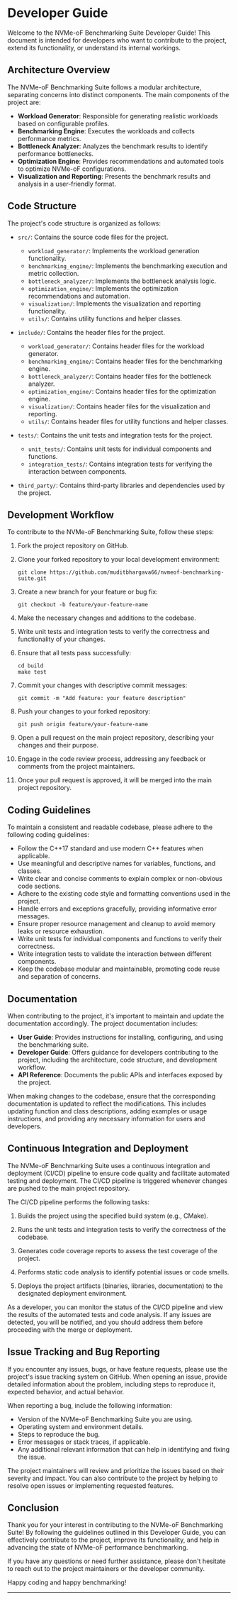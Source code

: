 # Developer Guide

Welcome to the NVMe-oF Benchmarking Suite Developer Guide! This document is intended for developers who want to contribute to the project, extend its functionality, or understand its internal workings.

## Architecture Overview

The NVMe-oF Benchmarking Suite follows a modular architecture, separating concerns into distinct components. The main components of the project are:

- **Workload Generator**: Responsible for generating realistic workloads based on configurable profiles.
- **Benchmarking Engine**: Executes the workloads and collects performance metrics.
- **Bottleneck Analyzer**: Analyzes the benchmark results to identify performance bottlenecks.
- **Optimization Engine**: Provides recommendations and automated tools to optimize NVMe-oF configurations.
- **Visualization and Reporting**: Presents the benchmark results and analysis in a user-friendly format.

## Code Structure

The project's code structure is organized as follows:

- `src/`: Contains the source code files for the project.
  - `workload_generator/`: Implements the workload generation functionality.
  - `benchmarking_engine/`: Implements the benchmarking execution and metric collection.
  - `bottleneck_analyzer/`: Implements the bottleneck analysis logic.
  - `optimization_engine/`: Implements the optimization recommendations and automation.
  - `visualization/`: Implements the visualization and reporting functionality.
  - `utils/`: Contains utility functions and helper classes.

- `include/`: Contains the header files for the project.
  - `workload_generator/`: Contains header files for the workload generator.
  - `benchmarking_engine/`: Contains header files for the benchmarking engine.
  - `bottleneck_analyzer/`: Contains header files for the bottleneck analyzer.
  - `optimization_engine/`: Contains header files for the optimization engine.
  - `visualization/`: Contains header files for the visualization and reporting.
  - `utils/`: Contains header files for utility functions and helper classes.

- `tests/`: Contains the unit tests and integration tests for the project.
  - `unit_tests/`: Contains unit tests for individual components and functions.
  - `integration_tests/`: Contains integration tests for verifying the interaction between components.

- `third_party/`: Contains third-party libraries and dependencies used by the project.

## Development Workflow

To contribute to the NVMe-oF Benchmarking Suite, follow these steps:

1. Fork the project repository on GitHub.

2. Clone your forked repository to your local development environment:
   ```
   git clone https://github.com/muditbhargava66/nvmeof-benchmarking-suite.git
   ```

3. Create a new branch for your feature or bug fix:
   ```
   git checkout -b feature/your-feature-name
   ```

4. Make the necessary changes and additions to the codebase.

5. Write unit tests and integration tests to verify the correctness and functionality of your changes.

6. Ensure that all tests pass successfully:
   ```
   cd build
   make test
   ```

7. Commit your changes with descriptive commit messages:
   ```
   git commit -m "Add feature: your feature description"
   ```

8. Push your changes to your forked repository:
   ```
   git push origin feature/your-feature-name
   ```

9. Open a pull request on the main project repository, describing your changes and their purpose.

10. Engage in the code review process, addressing any feedback or comments from the project maintainers.

11. Once your pull request is approved, it will be merged into the main project repository.

## Coding Guidelines

To maintain a consistent and readable codebase, please adhere to the following coding guidelines:

- Follow the C++17 standard and use modern C++ features when applicable.
- Use meaningful and descriptive names for variables, functions, and classes.
- Write clear and concise comments to explain complex or non-obvious code sections.
- Adhere to the existing code style and formatting conventions used in the project.
- Handle errors and exceptions gracefully, providing informative error messages.
- Ensure proper resource management and cleanup to avoid memory leaks or resource exhaustion.
- Write unit tests for individual components and functions to verify their correctness.
- Write integration tests to validate the interaction between different components.
- Keep the codebase modular and maintainable, promoting code reuse and separation of concerns.

## Documentation

When contributing to the project, it's important to maintain and update the documentation accordingly. The project documentation includes:

- **User Guide**: Provides instructions for installing, configuring, and using the benchmarking suite.
- **Developer Guide**: Offers guidance for developers contributing to the project, including the architecture, code structure, and development workflow.
- **API Reference**: Documents the public APIs and interfaces exposed by the project.

When making changes to the codebase, ensure that the corresponding documentation is updated to reflect the modifications. This includes updating function and class descriptions, adding examples or usage instructions, and providing any necessary information for users and developers.

## Continuous Integration and Deployment

The NVMe-oF Benchmarking Suite uses a continuous integration and deployment (CI/CD) pipeline to ensure code quality and facilitate automated testing and deployment. The CI/CD pipeline is triggered whenever changes are pushed to the main project repository.

The CI/CD pipeline performs the following tasks:

1. Builds the project using the specified build system (e.g., CMake).

2. Runs the unit tests and integration tests to verify the correctness of the codebase.

3. Generates code coverage reports to assess the test coverage of the project.

4. Performs static code analysis to identify potential issues or code smells.

5. Deploys the project artifacts (binaries, libraries, documentation) to the designated deployment environment.

As a developer, you can monitor the status of the CI/CD pipeline and view the results of the automated tests and code analysis. If any issues are detected, you will be notified, and you should address them before proceeding with the merge or deployment.

## Issue Tracking and Bug Reporting

If you encounter any issues, bugs, or have feature requests, please use the project's issue tracking system on GitHub. When opening an issue, provide detailed information about the problem, including steps to reproduce it, expected behavior, and actual behavior.

When reporting a bug, include the following information:

- Version of the NVMe-oF Benchmarking Suite you are using.
- Operating system and environment details.
- Steps to reproduce the bug.
- Error messages or stack traces, if applicable.
- Any additional relevant information that can help in identifying and fixing the issue.

The project maintainers will review and prioritize the issues based on their severity and impact. You can also contribute to the project by helping to resolve open issues or implementing requested features.

## Conclusion

Thank you for your interest in contributing to the NVMe-oF Benchmarking Suite! By following the guidelines outlined in this Developer Guide, you can effectively contribute to the project, improve its functionality, and help in advancing the state of NVMe-oF performance benchmarking.

If you have any questions or need further assistance, please don't hesitate to reach out to the project maintainers or the developer community.

Happy coding and happy benchmarking!

---